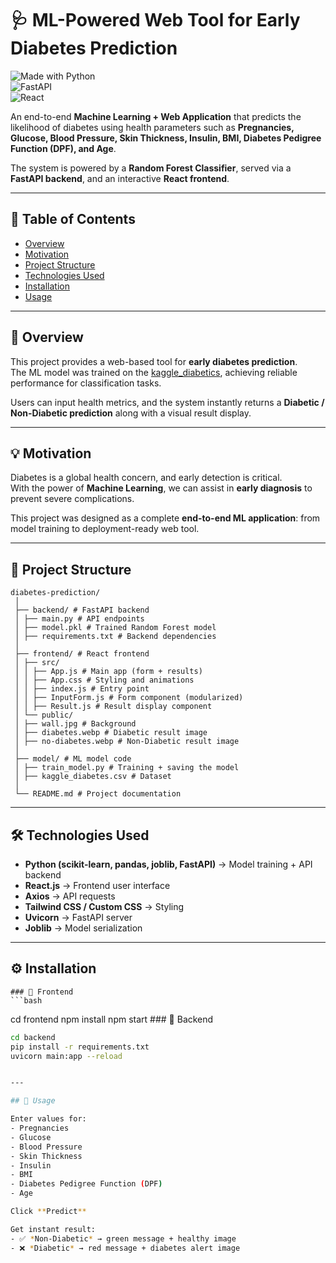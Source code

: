 # 🩺 ML-Powered Web Tool for Early Diabetes Prediction  

![Made with Python](https://img.shields.io/badge/Made%20with-Python-blue?logo=python)  
![FastAPI](https://img.shields.io/badge/Backend-FastAPI-green?logo=fastapi)  
![React](https://img.shields.io/badge/Frontend-React-blue?logo=react)  

An end-to-end **Machine Learning + Web Application** that predicts the likelihood of diabetes using health parameters such as **Pregnancies, Glucose, Blood Pressure, Skin Thickness, Insulin, BMI, Diabetes Pedigree Function (DPF), and Age**.  

The system is powered by a **Random Forest Classifier**, served via a **FastAPI backend**, and an interactive **React frontend**.  

---

## 📌 Table of Contents
- [Overview](#overview)  
- [Motivation](#motivation)  
- [Project Structure](#project-structure)  
- [Technologies Used](#technologies-used)  
- [Installation](#installation)  
- [Usage](#usage)   



---

## 📖 Overview
This project provides a web-based tool for **early diabetes prediction**.  
The ML model was trained on the [kaggle_diabetics](https://www.kaggle.com/datasets/mathchi/diabetes-data-set), achieving reliable performance for classification tasks.  

Users can input health metrics, and the system instantly returns a **Diabetic / Non-Diabetic prediction** along with a visual result display.  

---

## 💡 Motivation
Diabetes is a global health concern, and early detection is critical.  
With the power of **Machine Learning**, we can assist in **early diagnosis** to prevent severe complications.  

This project was designed as a complete **end-to-end ML application**: from model training to deployment-ready web tool.  

---

## 📂 Project Structure
    diabetes-prediction/
     │
     ├── backend/ # FastAPI backend
     │ ├── main.py # API endpoints
     │ ├── model.pkl # Trained Random Forest model
     │ ├── requirements.txt # Backend dependencies
     │
     ├── frontend/ # React frontend
     │ ├── src/
     │ │ ├── App.js # Main app (form + results)
     │ │ ├── App.css # Styling and animations
     │ │ ├── index.js # Entry point
     │ │ ├── InputForm.js # Form component (modularized)
     │ │ ├── Result.js # Result display component
     │ └── public/
     │ ├── wall.jpg # Background
     │ ├── diabetes.webp # Diabetic result image
     │ ├── no-diabetes.webp # Non-Diabetic result image
     │
     ├── model/ # ML model code
     │ ├── train_model.py # Training + saving the model
     │ ├── kaggle_diabetes.csv # Dataset
     │
     └── README.md # Project documentation


---

## 🛠 Technologies Used

- **Python (scikit-learn, pandas, joblib, FastAPI)** → Model training + API backend  
- **React.js** → Frontend user interface  
- **Axios** → API requests  
- **Tailwind CSS / Custom CSS** → Styling  
- **Uvicorn** → FastAPI server  
- **Joblib** → Model serialization  

---
## ⚙️ Installation

    ### 🔹 Frontend
    ```bash
cd frontend
npm install
npm start
    ### 🔹 Backend
```bash
cd backend
pip install -r requirements.txt
uvicorn main:app --reload


---

## 🚀 Usage

Enter values for:  
- Pregnancies  
- Glucose  
- Blood Pressure  
- Skin Thickness  
- Insulin  
- BMI  
- Diabetes Pedigree Function (DPF)  
- Age  

Click **Predict**  

Get instant result:  
- ✅ *Non-Diabetic* → green message + healthy image  
- ❌ *Diabetic* → red message + diabetes alert image  

